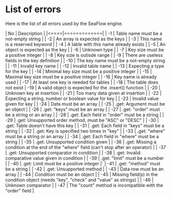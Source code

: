 # List of errors

Here is the list of all errors used by the SeaFlow engine.

|  No | Description |
|=====|=============|
|  -1 | Table name must be a not-empty string |
|  -2 | An array is expected as the keys |
|  -3 | This name is a reserved keyword |
|  -4 | A table with this name already exists |
|  -5 | An object is expected as the key |
|  -6 | Unknown type |
|  -7 | Key size must be a positive integer |
|  -8 | Key size is outisde range |
|  -9 | There are useless fields in the key definition |
| -10 | The key name must be a not-empty string |
| -11 | Invalid key name |
| -12 | Invalid table name |
| -13 | Expecting a type for the key |
| -14 | Minimal key size must be a positive integer |
| -15 | Maximal key size must be a positive integer |
| -16 | Key name is already used |
| -17 | At least one key is needed for tables |
| -18 | The table does not exist
| -19 | A valid object is expected for the .insert() function |
| -20 | Unknown key at insertion |
| -21 | Too many data given at insertion |
| -22 | Expecting a string, number or boolean value for key |
| -23 | Invalid value given for key |
| -24 | Data must be an array |
| -25 | .get: Argument must be an object |
| -26 | .get: "keys" must be an array |
| -27 | .get: "order" must be a string or an array |
| -28 | .get: Each field in "order" must be a string |
| -29 | .get: Unsupported order method, must be "ASC" or "DESC" |
| -30 | .get: Table doesn't have this key |
| -31 | .get: Each field in "keys" must be a string |
| -32 | .get: Key is specified two times in "key" |
| -33 | .get: "where" must be a string or an array |
| -34 | .get: Each field in "where" must be a string |
| -35 | .get: Unsupported condition given |
| -36 | .get: Missing a condition at the end of the "where" field (can't stop after an operator) |
| -37 | .get: Unsupported comparator in condition |
| -38 | .get: Invalid comparative value given in condition |
| -39 | .get: "limit" must be a number |
| -40 | .get: Limit must be a positive integer |`
| -41 | .get: "method" must be a string |
| -42 | .get: Unsupported method |
| -43 | Data row must be an array |
| -44 | Condition must be an object |
| -45 | Missing field(s) in the condition object (needs "key", "check" and "value" as strings) |
| -46 | Unknown comparator |
| -47 | The "count" method is incompatible with the "order" field |
